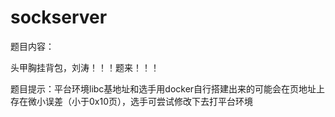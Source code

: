 # sockserver

题目内容：

头甲胸挂背包，刘涛！！！题来！！！



题目提示：平台环境libc基地址和选手用docker自行搭建出来的可能会在页地址上存在微小误差（小于0x10页），选手可尝试修改下去打平台环境